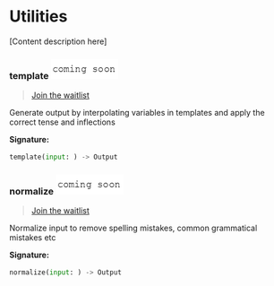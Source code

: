 # Utilities

[Content description here]

### template ![coming-soon](../../.gitbook/assets/coming-soon-text.png)

> [Join the waitlist](http://fill-this-form)

Generate output by interpolating variables in templates and apply the correct tense and inflections

**Signature:**  
```python
template(input: ) -> Output
```

### normalize ![coming-soon](../../.gitbook/assets/coming-soon-text.png)

> [Join the waitlist](http://fill-this-form)

Normalize input to remove spelling mistakes, common grammatical mistakes etc                       

**Signature:**  
```python
normalize(input: ) -> Output
```
